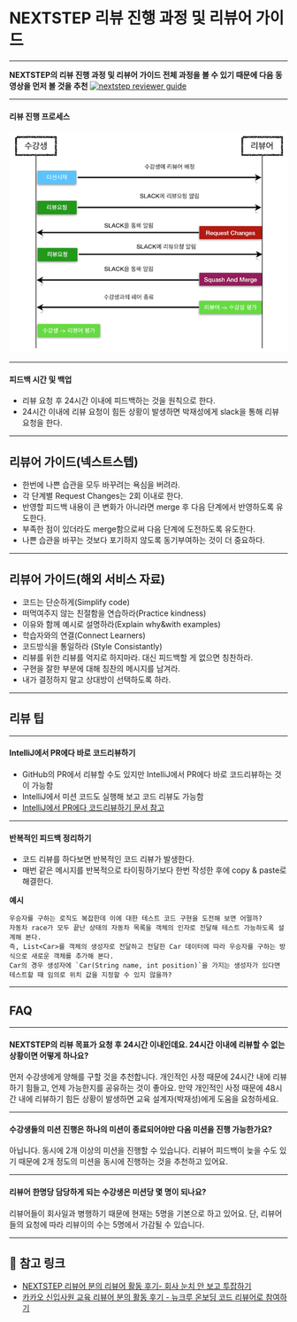 # NEXTSTEP 리뷰 진행 과정 및 리뷰어 가이드

---
**NEXTSTEP의 리뷰 진행 과정 및 리뷰어 가이드 전체 과정을 볼 수 있기 때문에 다음 동영상을 먼저 볼 것을 추천**
[![nextstep reviewer guide](https://i.vimeocdn.com/video/888298524-46d5488b36c5da6b3e205b316413936594466e95ee39f799950400aed7ace081-d?mw=1900&mh=1069)](https://vimeo.com/414995264/7299672b47)

---
#### 리뷰 진행 프로세스
![](./review_process.png)

---
#### 피드백 시간 및 백업
* 리뷰 요청 후 24시간 이내에 피드백하는 것을 원칙으로 한다.
* 24시간 이내에 리뷰 요청이 힘든 상황이 발생하면 박재성에게 slack을 통해 리뷰 요청을 한다.

---
## 리뷰어 가이드(넥스트스텝)
* 한번에 나쁜 습관을 모두 바꾸려는 욕심을 버려라.
* 각 단계별 Request Changes는 2회 이내로 한다.
* 반영할 피드백 내용이 큰 변화가 아니라면 merge 후 다음 단계에서 반영하도록 유도한다.
* 부족한 점이 있더라도 merge함으로써 다음 단계에 도전하도록 유도한다.
* 나쁜 습관을 바꾸는 것보다 포기하지 않도록 동기부여하는 것이 더 중요하다.

---
## 리뷰어 가이드(해외 서비스 자료)
* 코드는 단순하게(Simplify code)
* 떠먹여주지 않는 친절함을 연습하라(Practice kindness)
* 이유와 함께 예시로 설명하라(Explain why&with examples)
* 학습자와의 연결(Connect Learners)
* 코드방식을 통일하라 (Style Consistantly)
* 리뷰를 위한 리뷰를 억지로 하지마라. 대신 피드백할 게 없으면 칭찬하라.
* 구현을 잘한 부분에 대해 칭찬의 메시지를 남겨라.
* 내가 결정하지 말고 상대방이 선택하도록 하라.

---
## 리뷰 팁

---
#### IntelliJ에서 PR에다 바로 코드리뷰하기
* GitHub의 PR에서 리뷰할 수도 있지만 IntelliJ에서 PR에다 바로 코드리뷰하는 것이 가능함
* IntelliJ에서 미션 코드도 실행해 보고 코드 리뷰도 가능함
* [IntelliJ에서 PR에다 코드리뷰하기 문서 참고](https://blog.jetbrains.com/idea/2020/05/intellij-idea-2020-2-early-access-program-is-starting)

---
#### 반복적인 피드백 정리하기
* 코드 리뷰를 하다보면 반복적인 코드 리뷰가 발생한다. 
* 매번 같은 메시지를 반복적으로 타이핑하기보다 한번 작성한 후에 copy & paste로 해결한다.

**예시**
```
우승자를 구하는 로직도 복잡한데 이에 대한 테스트 코드 구현을 도전해 보면 어떨까?
자동차 race가 모두 끝난 상태의 자동차 목록을 객체의 인자로 전달해 테스트 가능하도록 설계해 본다.
즉, List<Car>를 객체의 생성자로 전달하고 전달한 Car 데이터에 따라 우승자를 구하는 방식으로 새로운 객체를 추가해 본다.
Car의 경우 생성자에 `Car(String name, int position)`을 가지는 생성자가 있다면 테스트할 때 임의로 위치 값을 지정할 수 있지 않을까?
```

---
## FAQ

---
#### NEXTSTEP의 리뷰 목표가 요청 후 24시간 이내인데요. 24시간 이내에 리뷰할 수 없는 상황이면 어떻게 하나요?
먼저 수강생에게 양해를 구할 것을 추천합니다.
개인적인 사정 때문에 24시간 내에 리뷰하기 힘들고, 언제 가능한지를 공유하는 것이 좋아요.
만약 개인적인 사정 때문에 48시간 내에 리뷰하기 힘든 상황이 발생하면 교육 설계자(박재성)에게 도움을 요청하세요.

---
#### 수강생들의 미션 진행은 하나의 미션이 종료되어야만 다음 미션을 진행 가능한가요?
아닙니다.
동시에 2개 이상의 미션을 진행할 수 있습니다.
리뷰어 피드백이 늦을 수도 있기 때문에 2개 정도의 미션을 동시에 진행하는 것을 추천하고 있어요.

---
#### 리뷰어 한명당 담당하게 되는 수강생은 미션당 몇 명이 되나요?
리뷰어들이 회사일과 병행하기 때문에 현재는 5명을 기본으로 하고 있어요.
단, 리뷰어들의 요청에 따라 리뷰이의 수는 5명에서 가감될 수 있습니다.

---
## 🔗 참고 링크
- [NEXTSTEP 리뷰어 분의 리뷰어 활동 후기- 회사 눈치 안 보고 투잡하기](https://woowabros.github.io/woowabros/2019/08/22/code-reviewer.html)
- [카카오 신입사원 교육 리뷰어 분의 활동 후기 - 뉴크루 온보딩 코드 리뷰어로 참여하기](https://tech.kakao.com/2021/04/08/welcome-new-krew3)

